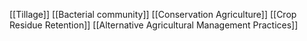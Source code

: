 [[Tillage]]
[[Bacterial community]]
[[Conservation Agriculture]]
[[Crop Residue Retention]]
[[Alternative Agricultural Management Practices]]
